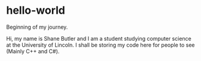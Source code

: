# hello-world
Beginning of my journey.

Hi, my name is Shane Butler and I am a student studying computer science at the University of Lincoln. I shall be storing my code here for people to see (Mainly C++ and C#).
